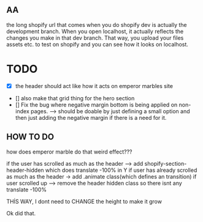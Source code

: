 ## AA

the long shopify url that comes when you do shopify dev is actually the development branch. 
When you open localhost, it actually reflects the changes you make in that dev branch. That way, you upload your files assets etc. to test on shopify and you can see how it looks on localhost.

# TODO
- [X] the header should act like how it acts on emperor marbles site
- [] also make that grid thing for the hero section
- [] Fix the bug where negative margin bottom is being applied on non-index pages. --> should be doable by just defining a small option and then just adding the negative margin if there is a need for it.  

## HOW TO DO


how does emperor marble do that weird effect???

if the user has scrolled as much as the header --> add shopify-section-header-hidden which does translate -100% in Y
if user has already scrolled as much as the header -> add .animate class(which defines an transition)
if user scrolled up --> remove the header hidden class so there isnt any translate -100%

THİS WAY, I dont need to CHANGE the height to make it grow

Ok did that.
